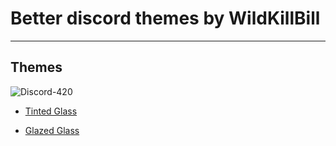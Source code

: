 # Better discord themes by WildKillBill
<hr>

## Themes
 
 ![Discord-420](https://user-images.githubusercontent.com/128874958/236558810-4df1c6e7-db92-4ecc-a936-2bf18e12a4a0.png)
 
 + [Tinted Glass](https://github.com/WildKillBill/Better-Discord-Themes-by-WildKillBill/tree/main/Themes/Tinted%20Glass)
 
 
 
 + [Glazed Glass](https://github.com/WildKillBill/Better-Discord-Themes-by-WildKillBill/tree/main/Themes/Glazed%20Glass)
